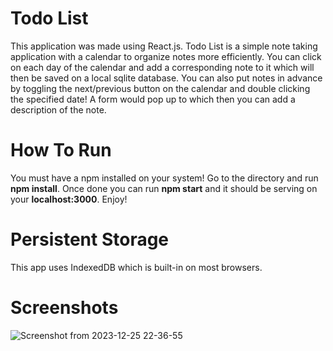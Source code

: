 # Todo List

This application was made using React.js. Todo List is a simple note taking application with a calendar to organize notes more efficiently. You can click on each day of the calendar and add a corresponding note to it which will then be saved on a local sqlite database. You can also put notes in advance by toggling the next/previous button on the calendar and double clicking the specified date! A form would pop up to which then you can add a description of the note.

# How To Run

You must have a npm installed on your system! Go to the directory and run **npm install**. Once done you can run **npm start** and it should be serving on your **localhost:3000**. Enjoy!

# Persistent Storage

This app uses IndexedDB which is built-in on most browsers.

# Screenshots

![Screenshot from 2023-12-25 22-36-55](https://github.com/keyboardhit212/react-todo-list/assets/136884319/186c6a4a-51ba-4c35-bde7-30f94604048b)

